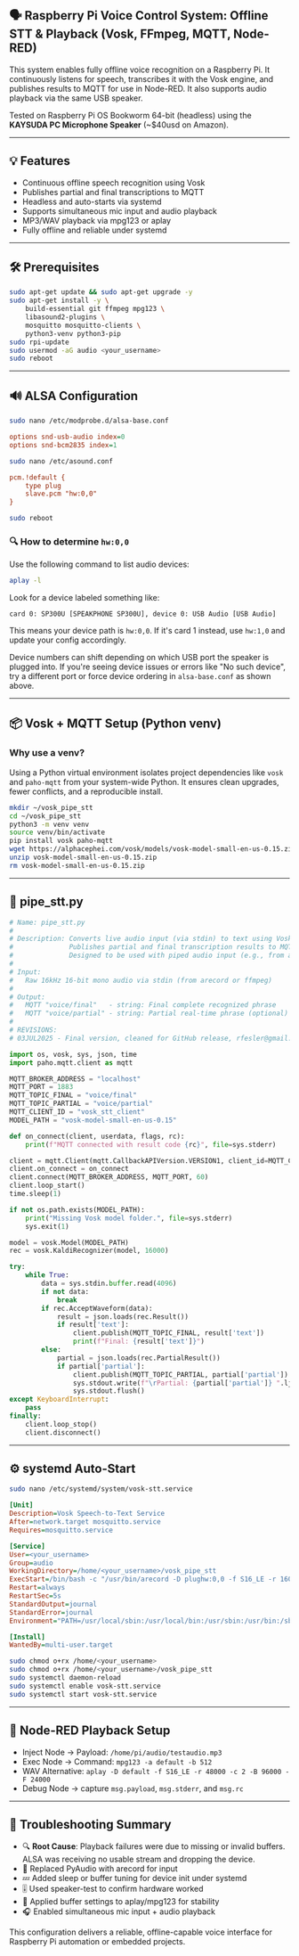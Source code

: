 ## 🗣️ Raspberry Pi Voice Control System: Offline STT & Playback (Vosk, FFmpeg, MQTT, Node-RED)

This system enables fully offline voice recognition on a Raspberry Pi. It continuously listens for speech, transcribes it with the Vosk engine, and publishes results to MQTT for use in Node-RED. It also supports audio playback via the same USB speaker.

Tested on Raspberry Pi OS Bookworm 64-bit (headless) using the **KAYSUDA PC Microphone Speaker** (\~\$40usd on Amazon).

---

## 💡 Features

- Continuous offline speech recognition using Vosk
- Publishes partial and final transcriptions to MQTT
- Headless and auto-starts via systemd
- Supports simultaneous mic input and audio playback
- MP3/WAV playback via mpg123 or aplay
- Fully offline and reliable under systemd

---

## 🛠️ Prerequisites

```bash
sudo apt-get update && sudo apt-get upgrade -y
sudo apt-get install -y \
    build-essential git ffmpeg mpg123 \
    libasound2-plugins \
    mosquitto mosquitto-clients \
    python3-venv python3-pip
sudo rpi-update
sudo usermod -aG audio <your_username>
sudo reboot
```

---

## 🔊 ALSA Configuration

```bash
sudo nano /etc/modprobe.d/alsa-base.conf
```

```ini
options snd-usb-audio index=0
options snd-bcm2835 index=1
```

```bash
sudo nano /etc/asound.conf
```

```ini
pcm.!default {
    type plug
    slave.pcm "hw:0,0"
}
```

```bash
sudo reboot
```

### 🔍 How to determine `hw:0,0`

Use the following command to list audio devices:

```bash
aplay -l
```

Look for a device labeled something like:

```
card 0: SP300U [SPEAKPHONE SP300U], device 0: USB Audio [USB Audio]
```

This means your device path is `hw:0,0`. If it's card 1 instead, use `hw:1,0` and update your config accordingly.

Device numbers can shift depending on which USB port the speaker is plugged into. If you're seeing device issues or errors like "No such device", try a different port or force device ordering in `alsa-base.conf` as shown above.

---

## 📦 Vosk + MQTT Setup (Python venv)

### Why use a venv?

Using a Python virtual environment isolates project dependencies like `vosk` and `paho-mqtt` from your system-wide Python. It ensures clean upgrades, fewer conflicts, and a reproducible install.

```bash
mkdir ~/vosk_pipe_stt
cd ~/vosk_pipe_stt
python3 -m venv venv
source venv/bin/activate
pip install vosk paho-mqtt
wget https://alphacephei.com/vosk/models/vosk-model-small-en-us-0.15.zip
unzip vosk-model-small-en-us-0.15.zip
rm vosk-model-small-en-us-0.15.zip
```

---

## 🧠 pipe\_stt.py

```python
# Name: pipe_stt.py
#
# Description: Converts live audio input (via stdin) to text using Vosk STT engine.
#              Publishes partial and final transcription results to MQTT topics.
#              Designed to be used with piped audio input (e.g., from arecord).
#
# Input:
#   Raw 16kHz 16-bit mono audio via stdin (from arecord or ffmpeg)
#
# Output:
#   MQTT "voice/final"   - string: Final complete recognized phrase
#   MQTT "voice/partial" - string: Partial real-time phrase (optional)
#
# REVISIONS:
# 03JUL2025 - Final version, cleaned for GitHub release, rfesler@gmail.com

import os, vosk, sys, json, time
import paho.mqtt.client as mqtt

MQTT_BROKER_ADDRESS = "localhost"
MQTT_PORT = 1883
MQTT_TOPIC_FINAL = "voice/final"
MQTT_TOPIC_PARTIAL = "voice/partial"
MQTT_CLIENT_ID = "vosk_stt_client"
MODEL_PATH = "vosk-model-small-en-us-0.15"

def on_connect(client, userdata, flags, rc):
    print(f"MQTT connected with result code {rc}", file=sys.stderr)

client = mqtt.Client(mqtt.CallbackAPIVersion.VERSION1, client_id=MQTT_CLIENT_ID)
client.on_connect = on_connect
client.connect(MQTT_BROKER_ADDRESS, MQTT_PORT, 60)
client.loop_start()
time.sleep(1)

if not os.path.exists(MODEL_PATH):
    print("Missing Vosk model folder.", file=sys.stderr)
    sys.exit(1)

model = vosk.Model(MODEL_PATH)
rec = vosk.KaldiRecognizer(model, 16000)

try:
    while True:
        data = sys.stdin.buffer.read(4096)
        if not data:
            break
        if rec.AcceptWaveform(data):
            result = json.loads(rec.Result())
            if result['text']:
                client.publish(MQTT_TOPIC_FINAL, result['text'])
                print(f"Final: {result['text']}")
        else:
            partial = json.loads(rec.PartialResult())
            if partial['partial']:
                client.publish(MQTT_TOPIC_PARTIAL, partial['partial'])
                sys.stdout.write(f"\rPartial: {partial['partial']} ".ljust(80))
                sys.stdout.flush()
except KeyboardInterrupt:
    pass
finally:
    client.loop_stop()
    client.disconnect()
```

---

## ⚙️ systemd Auto-Start

```bash
sudo nano /etc/systemd/system/vosk-stt.service
```

```ini
[Unit]
Description=Vosk Speech-to-Text Service
After=network.target mosquitto.service
Requires=mosquitto.service

[Service]
User=<your_username>
Group=audio
WorkingDirectory=/home/<your_username>/vosk_pipe_stt
ExecStart=/bin/bash -c "/usr/bin/arecord -D plughw:0,0 -f S16_LE -r 16000 -c 1 | /home/<your_username>/vosk_pipe_stt/venv/bin/python /home/<your_username>/vosk_pipe_stt/pipe_stt.py"
Restart=always
RestartSec=5s
StandardOutput=journal
StandardError=journal
Environment="PATH=/usr/local/sbin:/usr/local/bin:/usr/sbin:/usr/bin:/sbin:/bin"

[Install]
WantedBy=multi-user.target
```

```bash
sudo chmod o+rx /home/<your_username>
sudo chmod o+rx /home/<your_username>/vosk_pipe_stt
sudo systemctl daemon-reload
sudo systemctl enable vosk-stt.service
sudo systemctl start vosk-stt.service
```

---

## 🔄 Node-RED Playback Setup

- Inject Node → Payload: `/home/pi/audio/testaudio.mp3`
- Exec Node → Command: `mpg123 -a default -b 512`
- WAV Alternative: `aplay -D default -f S16_LE -r 48000 -c 2 -B 96000 -F 24000`
- Debug Node → capture `msg.payload`, `msg.stderr`, and `msg.rc`

---

## 🐛 Troubleshooting Summary

- 🔍 **Root Cause**: Playback failures were due to missing or invalid buffers. ALSA was receiving no usable stream and dropping the device.
- 🔄 Replaced PyAudio with arecord for input
- 💤 Added sleep or buffer tuning for device init under systemd
- 🎚️ Used speaker-test to confirm hardware worked
- 🧠 Applied buffer settings to aplay/mpg123 for stability
- 🎧 Enabled simultaneous mic input + audio playback

This configuration delivers a reliable, offline-capable voice interface for Raspberry Pi automation or embedded projects.

